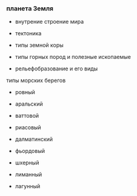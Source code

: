 ### планета Земля 



- внутрение строение мира

- тектоника

- типы земной коры

- типы горных пород и полезные ископаемые

- рельефобразование и его виды

типы морских берегов



- ровный

- аральский

- ваттовой

- риасовый

- далматинский

- фьордовый

- шхерный

- лиманный

- лагунный

